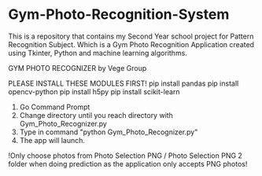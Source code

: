 # Gym-Photo-Recognition-System
This is a repository that contains my Second Year school project for Pattern Recognition Subject. Which is a Gym Photo Recognition Application created using Tkinter, Python and machine learning algorithms.

GYM PHOTO RECOGNIZER
by Vege Group

PLEASE INSTALL THESE MODULES FIRST!
pip install pandas
pip install opencv-python
pip install h5py
pip install scikit-learn

1. Go Command Prompt
2. Change directory until you reach directory with Gym_Photo_Recognizer.py
3. Type in command "python Gym_Photo_Recognizer.py"
4. The app will launch.

!Only choose photos from Photo Selection PNG / Photo Selection PNG 2 folder when doing prediction as the application only accepts PNG photos!
